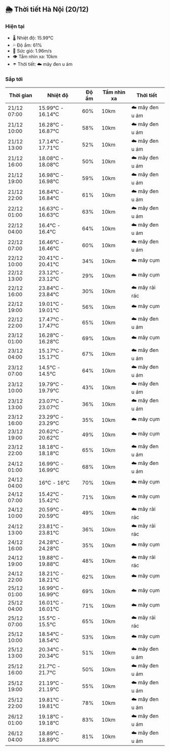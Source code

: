 ## 🌦️ Thời tiết Hà Nội (20/12)

### Hiện tại

- 🌡️ Nhiệt độ: 15.99℃
- 💦 Độ ẩm: 61%
- 💨 Sức gió: 1.96m/s
- 👁️ Tầm nhìn xa: 10km
- ☂️ Thời tiết: ☁️ mây đen u ám

### Sắp tới

| Thời gian | Nhiệt độ | Độ ẩm | Tầm nhìn xa | Thời tiết |
| --- | --- | --- | --- | --- |
| 21/12 07:00 | 15.99℃ - 16.14℃ | 60% | 10km | ☁️ mây đen u ám |
| 21/12 10:00 | 16.28℃ - 16.87℃ | 58% | 10km | ☁️ mây đen u ám |
| 21/12 13:00 | 17.14℃ - 17.71℃ | 52% | 10km | ☁️ mây đen u ám |
| 21/12 16:00 | 18.08℃ - 18.08℃ | 50% | 10km | ☁️ mây đen u ám |
| 21/12 19:00 | 16.98℃ - 16.98℃ | 59% | 10km | ☁️ mây đen u ám |
| 21/12 22:00 | 16.84℃ - 16.84℃ | 61% | 10km | ☁️ mây đen u ám |
| 22/12 01:00 | 16.63℃ - 16.63℃ | 63% | 10km | ☁️ mây đen u ám |
| 22/12 04:00 | 16.4℃ - 16.4℃ | 64% | 10km | ☁️ mây đen u ám |
| 22/12 07:00 | 16.46℃ - 16.46℃ | 60% | 10km | ☁️ mây đen u ám |
| 22/12 10:00 | 20.41℃ - 20.41℃ | 34% | 10km | ☁️ mây cụm |
| 22/12 13:00 | 23.12℃ - 23.12℃ | 29% | 10km | ☁️ mây cụm |
| 22/12 16:00 | 23.84℃ - 23.84℃ | 30% | 10km | ☁️ mây rải rác |
| 22/12 19:00 | 19.01℃ - 19.01℃ | 56% | 10km | ☁️ mây cụm |
| 22/12 22:00 | 17.47℃ - 17.47℃ | 65% | 10km | ☁️ mây đen u ám |
| 23/12 01:00 | 16.28℃ - 16.28℃ | 69% | 10km | ☁️ mây cụm |
| 23/12 04:00 | 15.17℃ - 15.17℃ | 67% | 10km | ☁️ mây đen u ám |
| 23/12 07:00 | 14.5℃ - 14.5℃ | 64% | 10km | ☁️ mây đen u ám |
| 23/12 10:00 | 19.79℃ - 19.79℃ | 43% | 10km | ☁️ mây đen u ám |
| 23/12 13:00 | 23.07℃ - 23.07℃ | 36% | 10km | ☁️ mây đen u ám |
| 23/12 16:00 | 23.29℃ - 23.29℃ | 35% | 10km | ☁️ mây cụm |
| 23/12 19:00 | 20.62℃ - 20.62℃ | 49% | 10km | ☁️ mây cụm |
| 23/12 22:00 | 18.18℃ - 18.18℃ | 65% | 10km | ☁️ mây đen u ám |
| 24/12 01:00 | 16.99℃ - 16.99℃ | 68% | 10km | ☁️ mây đen u ám |
| 24/12 04:00 | 16℃ - 16℃ | 70% | 10km | ☁️ mây cụm |
| 24/12 07:00 | 15.42℃ - 15.42℃ | 71% | 10km | ☁️ mây cụm |
| 24/12 10:00 | 20.59℃ - 20.59℃ | 49% | 10km | ☁️ mây rải rác |
| 24/12 13:00 | 23.81℃ - 23.81℃ | 36% | 10km | ☁️ mây rải rác |
| 24/12 16:00 | 24.28℃ - 24.28℃ | 35% | 10km | ☁️ mây cụm |
| 24/12 19:00 | 19.88℃ - 19.88℃ | 48% | 10km | ☁️ mây rải rác |
| 24/12 22:00 | 18.21℃ - 18.21℃ | 62% | 10km | ☁️ mây cụm |
| 25/12 01:00 | 16.99℃ - 16.99℃ | 69% | 10km | ☁️ mây cụm |
| 25/12 04:00 | 16.01℃ - 16.01℃ | 71% | 10km | ☁️ mây cụm |
| 25/12 07:00 | 15.5℃ - 15.5℃ | 65% | 10km | ☁️ mây rải rác |
| 25/12 10:00 | 18.54℃ - 18.54℃ | 53% | 10km | ☁️ mây cụm |
| 25/12 13:00 | 20.34℃ - 20.34℃ | 51% | 10km | ☁️ mây đen u ám |
| 25/12 16:00 | 21.7℃ - 21.7℃ | 50% | 10km | ☁️ mây đen u ám |
| 25/12 19:00 | 21.19℃ - 21.19℃ | 55% | 10km | ☁️ mây đen u ám |
| 25/12 22:00 | 19.81℃ - 19.81℃ | 78% | 10km | ☁️ mây đen u ám |
| 26/12 01:00 | 19.18℃ - 19.18℃ | 83% | 10km | ☁️ mây đen u ám |
| 26/12 04:00 | 18.89℃ - 18.89℃ | 81% | 10km | ☁️ mây đen u ám |
